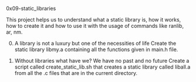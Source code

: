 0x09-static_libraries

This project helps us to understand what a static library is, how it works, how to create it and how to use it with the usage of commands like ranlib, ar, nm.

0. A library is not a luxury but one of the necessities of life
Create the static library libmy.a containing all the functions given in main.h file.

1. Without libraries what have we? We have no past and no future
Create a script called create_static_lib.sh that creates a static library called liball.a from all the .c files that are in the current directory.
